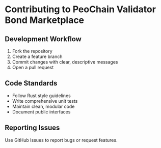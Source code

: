 # Contributing to PeoChain Validator Bond Marketplace

## Development Workflow
1. Fork the repository
2. Create a feature branch
3. Commit changes with clear, descriptive messages
4. Open a pull request

## Code Standards
- Follow Rust style guidelines
- Write comprehensive unit tests
- Maintain clean, modular code
- Document public interfaces

## Reporting Issues
Use GitHub Issues to report bugs or request features.
